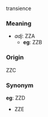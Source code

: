 transience
### Meaning
+ _adj_: ZZA
    + __eg__: ZZB

### Origin

ZZC

### Synonym

__eg__: ZZD

+ ZZE


